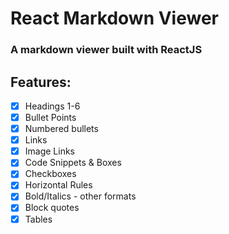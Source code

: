 # React Markdown Viewer

### A markdown viewer built with ReactJS

## Features:

- [x] Headings 1-6
- [x] Bullet Points
- [x] Numbered bullets
- [x] Links
- [x] Image Links
- [x] Code Snippets & Boxes
- [x] Checkboxes
- [x] Horizontal Rules
- [x] Bold/Italics - other formats
- [x] Block quotes
- [x] Tables
